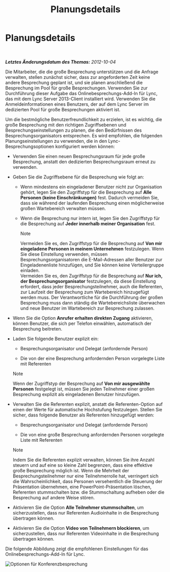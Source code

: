 ﻿---
title: Planungsdetails
TOCTitle: Planungsdetails
ms:assetid: 39ca6fff-2c15-4347-9f1f-6c8687a39a49
ms:mtpsurl: https://technet.microsoft.com/de-de/library/JJ204823(v=OCS.15)
ms:contentKeyID: 49293715
ms.date: 05/19/2016
mtps_version: v=OCS.15
ms.translationtype: HT
---

# Planungsdetails

 

_**Letztes Änderungsdatum des Themas:** 2012-10-04_

Die Mitarbeiter, die die große Besprechung unterstützen und die Anfrage verwalten, stellen zunächst sicher, dass zur angeforderten Zeit keine andere Besprechung geplant ist, und sie planen anschließend die Besprechung im Pool für große Besprechungen. Verwenden Sie zur Durchführung dieser Aufgabe das Onlinebesprechungs-Add-In für Lync, das mit dem Lync Server 2013-Client installiert wird. Verwenden Sie die Anmeldeinformationen eines Benutzers, der auf dem Lync Server im dedizierten Pool für große Besprechungen aktiviert ist.

Um die bestmögliche Benutzerfreundlichkeit zu erzielen, ist es wichtig, die große Besprechung mit den richtigen Zugriffsebenen und Besprechungseinstellungen zu planen, die den Bedürfnissen des Besprechungsorganisators entsprechen. Es wird empfohlen, die folgenden Planungseinstellungen zu verwenden, die in den Lync-Besprechungsoptionen konfiguriert werden können:

  - Verwenden Sie einen neuen Besprechungsraum für jede große Besprechung, anstatt den dedizierten Besprechungsraum erneut zu verwenden.

  - Geben Sie die Zugriffsebene für die Besprechung wie folgt an:
    
      - Wenn mindestens ein eingeladener Benutzer nicht zur Organisation gehört, legen Sie den Zugriffstyp für die Besprechung auf **Alle Personen (keine Einschränkungen)** fest. Dadurch vermeiden Sie, dass sie während der laufenden Besprechung einen möglicherweise großen Wartebereich verwalten müssen.
    
      - Wenn die Besprechung nur intern ist, legen Sie den Zugriffstyp für die Besprechung auf **Jeder innerhalb meiner Organisation** fest.
        

        > [!NOTE]
        > Vermeiden Sie es, den Zugriffstyp für die Besprechung auf <STRONG>Von mir eingeladene Personen in meinem Unternehmen</STRONG> festzulegen. Wenn Sie diese Einstellung verwenden, müssen Besprechungsorganisatoren die E-Mail-Adressen aller Benutzer zur Eingeladenenliste hinzufügen, und Sie können keine Verteilergruppe einladen.<BR>Vermeiden Sie es, den Zugriffstyp für die Besprechung auf <STRONG>Nur ich, der Besprechungsorganisator</STRONG> festzulegen, da diese Einstellung erfordert, dass jeder Besprechungsteilnehmer, auch die Referenten, zur Laufzeit der Besprechung zum Wartebereich hinzugefügt werden muss. Der Verantwortliche für die Durchführung der großen Besprechung muss dann ständig die Wartebereichsliste überwachen und neue Benutzer im Wartebereich zur Besprechung zulassen.



  - Wenn Sie die Option **Anrufer erhalten direkten Zugang** aktivieren, können Benutzer, die sich per Telefon einwählen, automatisch der Besprechung beitreten.

  - Laden Sie folgende Benutzer explizit ein:
    
      - Besprechungsorganisator und Delegat (anfordernde Person)
    
      - Die von der eine Besprechung anfordernden Person vorgelegte Liste mit Referenten
    

    > [!NOTE]
    > Wenn der Zugriffstyp der Besprechung auf <STRONG>Von mir ausgewählte Personen</STRONG> festgelegt ist, müssen Sie jeden Teilnehmer einer großen Besprechung explizit als eingeladenen Benutzer hinzufügen.



  - Verwalten Sie die Referenten explizit, anstatt die Referenten-Option auf einen der Werte für automatische Hochstufung festzulegen. Stellen Sie sicher, dass folgende Benutzer als Referenten hinzugefügt werden:
    
      - Besprechungsorganisator und Delegat (anfordernde Person)
    
      - Die von eine große Besprechung anfordernden Personen vorgelegte Liste mit Referenten
    

    > [!NOTE]
    > Indem Sie die Referenten explizit verwalten, können Sie ihre Anzahl steuern und auf eine so kleine Zahl begrenzen, dass eine effektive große Besprechung möglich ist. Wenn die Mehrheit der Besprechungsteilnehmer nur eine Teilnehmerrolle hat, verringert sich die Wahrscheinlichkeit, dass Personen versehentlich die Steuerung der Präsentation übernehmen, eine PowerPoint-Präsentation löschen, Referenten stummschalten bzw. die Stummschaltung aufheben oder die Besprechung auf andere Weise stören.



  - Aktivieren Sie die Option **Alle Teilnehmer stummschalten**, um sicherzustellen, dass nur Referenten Audioinhalte in die Besprechung übertragen können.

  - Aktivieren Sie die Option **Video von Teilnehmern blockieren**, um sicherzustellen, dass nur Referenten Videoinhalte in die Besprechung übertragen können.

Die folgende Abbildung zeigt die empfohlenen Einstellungen für das Onlinebesprechungs-Add-In für Lync.

![Optionen für Konferenzbesprechung](images/JJ204823.54e4e70d-06b0-45cd-8d94-bab649cd5dc0(OCS.15).jpg "Optionen für Konferenzbesprechung")

